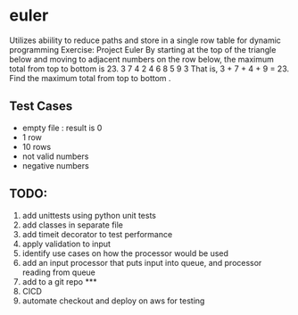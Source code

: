# euler

Utilizes abiility to reduce paths and store in a single row table for dynamic programming
Exercise: Project Euler
By starting at the top of the triangle below and moving to adjacent numbers on the row below, the maximum total from top to bottom is 23.
3
7 4
2 4 6
8 5 9 3
That is, 3 + 7 + 4 + 9 = 23.
Find the maximum total from top to bottom .

## Test Cases
* empty file : result is 0
* 1 row
* 10 rows
* not valid numbers
* negative numbers
    
## TODO:  <br>
1. add unittests using python unit tests <br>
2. add classes in separate file <br>
3. add timeit decorator to test performance <br>
4. apply validation to input <br>
5. identify use cases on how the processor would be used <br>
6. add an input processor that puts input into queue, and processor reading from queue <br>
7. add to a git repo *** <br>
8. CICD <br>
9. automate checkout and deploy on aws for testing  <br>

